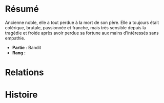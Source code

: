 # Résumé
Ancienne noble, elle a tout perdue à la mort de son père. Elle a toujours était colérique, brutale, passionnée et franche, mais très sensible depuis la tragédie et froide après avoir perdue sa fortune aux mains d'intéressés sans empathie.

- **Partie** : Bandit
- **Rang** : 

# Relations

# Histoire
